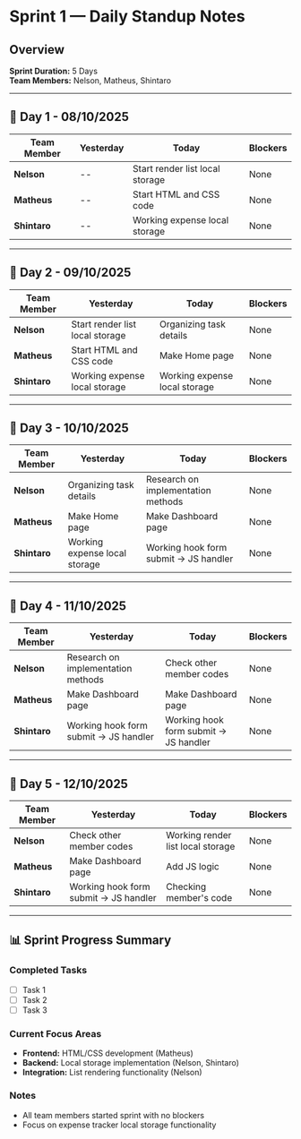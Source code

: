 # Sprint 1 — Daily Standup Notes

## Overview
**Sprint Duration:** 5 Days  
**Team Members:** Nelson, Matheus, Shintaro

---

## 📅 Day 1 - 08/10/2025

| Team Member | Yesterday | Today | Blockers |
|-------------|-----------|-------|----------|
| **Nelson** | -- | Start render list local storage | None |
| **Matheus** | -- | Start HTML and CSS code | None |
| **Shintaro** | -- | Working expense local storage | None |

---

## 📅 Day 2 - 09/10/2025

| Team Member | Yesterday | Today | Blockers |
|-------------|-----------|-------|----------|
| **Nelson** | Start render list local storage | Organizing task details | None |
| **Matheus** | Start HTML and CSS code | Make Home page | None |
| **Shintaro** | Working expense local storage | Working expense local storage | None |

---

## 📅 Day 3 - 10/10/2025

| Team Member | Yesterday | Today | Blockers |
|-------------|-----------|-------|----------|
| **Nelson** | Organizing task details | Research on implementation methods | None |
| **Matheus** | Make Home page | Make Dashboard page | None |
| **Shintaro** | Working expense local storage | Working hook form submit → JS handler | None |

---

## 📅 Day 4 - 11/10/2025

| Team Member | Yesterday | Today | Blockers |
|-------------|-----------|-------|----------|
| **Nelson** | Research on implementation methods | Check other member codes | None |
| **Matheus** | Make Dashboard page | Make Dashboard page | None |
| **Shintaro** | Working hook form submit → JS handler | Working hook form submit → JS handler | None |

---

## 📅 Day 5 - 12/10/2025

| Team Member | Yesterday | Today | Blockers |
|-------------|-----------|-------|----------|
| **Nelson** | Check other member codes | Working render list local storage  | None |
| **Matheus** | Make Dashboard page | Add JS logic | None |
| **Shintaro** | Working hook form submit → JS handler | Checking member's code | None |

---

## 📊 Sprint Progress Summary

### Completed Tasks
- [ ] Task 1
- [ ] Task 2
- [ ] Task 3

### Current Focus Areas
- **Frontend:** HTML/CSS development (Matheus)
- **Backend:** Local storage implementation (Nelson, Shintaro)
- **Integration:** List rendering functionality (Nelson)

### Notes
- All team members started sprint with no blockers
- Focus on expense tracker local storage functionality
